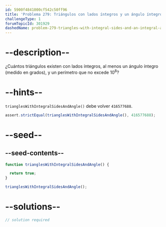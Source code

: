 ```yaml
---
id: 5900f4841000cf542c50ff96
title: 'Problema 279: Triángulos con lados íntegros y un ángulo íntegro'
challengeType: 1
forumTopicId: 301929
dashedName: problem-279-triangles-with-integral-sides-and-an-integral-angle
---
```


# --description--

¿Cuántos triángulos existen con lados íntegros, al menos un ángulo íntegro (medido en grados), y un perímetro que no excede ${10}^8$?

# --hints--

`trianglesWithIntegralSidesAndAngle()` debe volver `416577688`.

```js
assert.strictEqual(trianglesWithIntegralSidesAndAngle(), 416577688);
```

# --seed--

## --seed-contents--

```js
function trianglesWithIntegralSidesAndAngle() {

  return true;
}

trianglesWithIntegralSidesAndAngle();
```

# --solutions--

```js
// solution required
```
